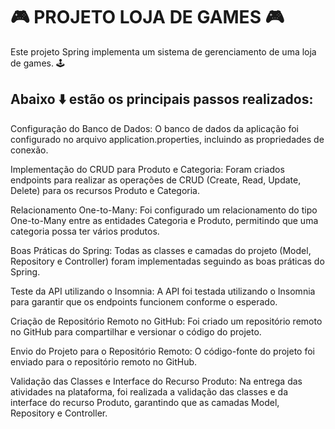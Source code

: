 # 🎮 PROJETO LOJA DE GAMES 🎮

Este projeto Spring implementa um sistema de gerenciamento de uma loja de games. 🕹️

## Abaixo ⬇️ estão os principais passos realizados:

Configuração do Banco de Dados: O banco de dados da aplicação foi configurado no arquivo application.properties, incluindo as propriedades de conexão.

Implementação do CRUD para Produto e Categoria: Foram criados endpoints para realizar as operações de CRUD (Create, Read, Update, Delete) para os recursos Produto e Categoria.

Relacionamento One-to-Many: Foi configurado um relacionamento do tipo One-to-Many entre as entidades Categoria e Produto, permitindo que uma categoria possa ter vários produtos.

Boas Práticas do Spring: Todas as classes e camadas do projeto (Model, Repository e Controller) foram implementadas seguindo as boas práticas do Spring.

Teste da API utilizando o Insomnia: A API foi testada utilizando o Insomnia para garantir que os endpoints funcionem conforme o esperado.

Criação de Repositório Remoto no GitHub: Foi criado um repositório remoto no GitHub para compartilhar e versionar o código do projeto.

Envio do Projeto para o Repositório Remoto: O código-fonte do projeto foi enviado para o repositório remoto no GitHub.

Validação das Classes e Interface do Recurso Produto: Na entrega das atividades na plataforma, foi realizada a validação das classes e da interface do recurso Produto, garantindo que as camadas Model, Repository e Controller.
